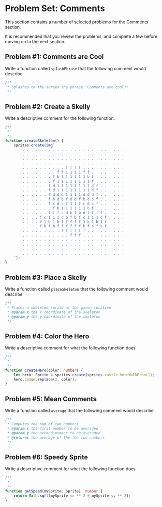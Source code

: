 # Problem Set: Comments

This section contains a number of selected problems for the Comments section.

It is recommended that you review the problems, and complete a few before moving on to the next section.

## Problem #1: Comments are Cool

Write a function called ``splashPhrase`` that the following comment would describe

```typescript
/**
 * Splashes to the screen the phrase "Comments are cool!"
 */
```

## Problem #2: Create a Skelly

Write a descriptive comment for the following function.

```typescript
/**
 * 
 */
function createSkeleton() {
    sprites.create(img`
        . . . . . . . . . . . . . . . . . . . . . . . .
        . . . . . . . . . . . . . . . . . . . . . . . .
        . . . . . . . . . . . . . . . . . . . . . . . .
        . . . . . . . . . . . . . . . . . . . . . . . .
        . . . . . . . . . . f f f f . . . . . . . . . .
        . . . . . . . . f f 1 1 1 1 f f . . . . . . . .
        . . . . . . . f b 1 1 1 1 1 1 b f . . . . . . .
        . . . . . . . f 1 1 1 1 1 1 1 1 f . . . . . . .
        . . . . . . f d 1 1 1 1 1 1 1 1 d f . . . . . .
        . . . . . . f d 1 1 1 1 1 1 1 1 d f . . . . . .
        . . . . . . f d d d 1 1 1 1 d d d f . . . . . .
        . . . . . . f b d b f d d f b d b f . . . . . .
        . . . . . . f c d c f 1 1 f c d c f . . . . . .
        . . . . . . . f b 1 1 1 1 1 1 b f . . . . . . .
        . . . . . . f f f c d b 1 b d f f f f . . . . .
        . . . . f c 1 1 1 c b f b f c 1 1 1 c f . . . .
        . . . . f 1 b 1 b 1 f f f f 1 b 1 b 1 f . . . .
        . . . . f b f b f f f f f f b f b f b f . . . .
        . . . . . . . . . f f f f f f . . . . . . . . .
        . . . . . . . . . . . f f f . . . . . . . . . .
        . . . . . . . . . . . . . . . . . . . . . . . .
        . . . . . . . . . . . . . . . . . . . . . . . .
        . . . . . . . . . . . . . . . . . . . . . . . .
        . . . . . . . . . . . . . . . . . . . . . . . .
    `);
}
```

## Problem #3: Place a Skelly

Write a function called ``placeSkeleton`` that the following comment would describe

```typescript
/**
 * Places a skeleton sprite at the given location
 * @param x the x coordinate of the skeleton
 * @param y the y coordinate of the skeleton
 */
```

## Problem #4: Color the Hero

Write a descriptive comment for what the following function does

```typescript
/**
 *
 */
function createHero(color: number) {
    let hero: Sprite = sprites.create(sprites.castle.heroWalkFront1);
    hero.image.replace(2, color);
}
```

## Problem #5: Mean Comments

Write a function called ``average`` that the following comment would describe

```typescript
/**
 * Computes the sum of two numbers
 * @param x the first number to be averaged
 * @param y the second number to be averaged
 * @returns the average of the the two numbers
 */

```

## Problem #6: Speedy Sprite

Write a descriptive comment for what the following function does

```typescript
/**
 * 
 */
function getSpeed(mySprite: Sprite): number {
    return Math.sqrt(mySprite.vx ** 2 + mySprite.vy ** 2);
}
```